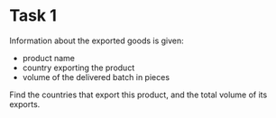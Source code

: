 # Task 1

Information about the exported goods is given:

- product name
- country exporting the product
- volume of the delivered batch in pieces

Find the countries that export this product, and the total volume of its exports.
